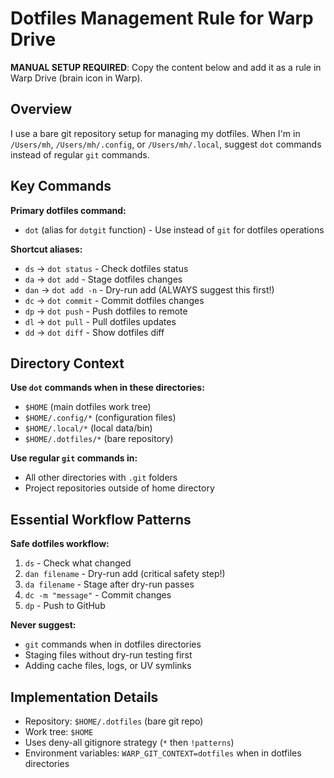 # Dotfiles Management Rule for Warp Drive

**MANUAL SETUP REQUIRED**: Copy the content below and add it as a rule in Warp Drive (brain icon in Warp).

## Overview
I use a bare git repository setup for managing my dotfiles. When I'm in `/Users/mh`, `/Users/mh/.config`, or `/Users/mh/.local`, suggest `dot` commands instead of regular `git` commands.

## Key Commands

**Primary dotfiles command:**
- `dot` (alias for `dotgit` function) - Use instead of `git` for dotfiles operations

**Shortcut aliases:**
- `ds` → `dot status` - Check dotfiles status
- `da` → `dot add` - Stage dotfiles changes
- `dan` → `dot add -n` - Dry-run add (ALWAYS suggest this first!)
- `dc` → `dot commit` - Commit dotfiles changes
- `dp` → `dot push` - Push dotfiles to remote
- `dl` → `dot pull` - Pull dotfiles updates
- `dd` → `dot diff` - Show dotfiles diff

## Directory Context

**Use `dot` commands when in these directories:**
- `$HOME` (main dotfiles work tree)
- `$HOME/.config/*` (configuration files)
- `$HOME/.local/*` (local data/bin)
- `$HOME/.dotfiles/*` (bare repository)

**Use regular `git` commands in:**
- All other directories with `.git` folders
- Project repositories outside of home directory

## Essential Workflow Patterns

**Safe dotfiles workflow:**
1. `ds` - Check what changed
2. `dan filename` - Dry-run add (critical safety step!)
3. `da filename` - Stage after dry-run passes
4. `dc -m "message"` - Commit changes
5. `dp` - Push to GitHub

**Never suggest:**
- `git` commands when in dotfiles directories
- Staging files without dry-run testing first
- Adding cache files, logs, or UV symlinks

## Implementation Details

- Repository: `$HOME/.dotfiles` (bare git repo)
- Work tree: `$HOME`
- Uses deny-all gitignore strategy (`*` then `!patterns`)
- Environment variables: `WARP_GIT_CONTEXT=dotfiles` when in dotfiles directories
